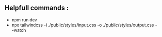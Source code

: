 ## Helpfull commands :

- npm run dev
- npx tailwindcss -i ./public/styles/input.css -o ./public/styles/output.css --watch